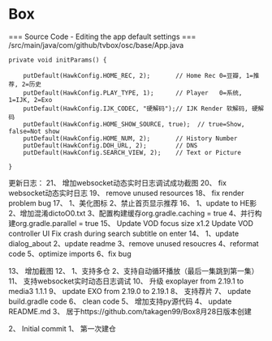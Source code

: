 # Box

=== Source Code - Editing the app default settings ===
/src/main/java/com/github/tvbox/osc/base/App.java

    private void initParams() {

        putDefault(HawkConfig.HOME_REC, 2);       // Home Rec 0=豆瓣, 1=推荐, 2=历史
        putDefault(HawkConfig.PLAY_TYPE, 1);      // Player   0=系统, 1=IJK, 2=Exo
        putDefault(HawkConfig.IJK_CODEC, "硬解码");// IJK Render 软解码, 硬解码
        putDefault(HawkConfig.HOME_SHOW_SOURCE, true);  // true=Show, false=Not show
        putDefault(HawkConfig.HOME_NUM, 2);       // History Number
        putDefault(HawkConfig.DOH_URL, 2);        // DNS
        putDefault(HawkConfig.SEARCH_VIEW, 2);    // Text or Picture

    }

更新日志：
21、
增加websocket动态实时日志调试成功截图
20、
fix websocket动态实时日志
19、
remove unused resources
18、
fix render problem bug
17、
1、美化图标
2、禁止首页显示推荐
16、
1、update to HE影
2、增加混淆dictoO0.txt
3、配置构建缓存org.gradle.caching = true
4、并行构建org.gradle.parallel = true
15、
Update VOD focus size x1.2
Update VOD controller UI
Fix crash during search subtitle on enter
14、
1、update dialog_about
2、update readme
3、remove unused resoucres
4、reformat code
5、optimize  imports
6、fix bug

13、
增加截图
12、
1、支持多仓
2、支持自动循环播放（最后一集跳到第一集）
11、
支持websocket实时动态日志调试
10、
升级 exoplayer from 2.19.1 to media3 1.1.1
9、
update EXO from 2.19.0 to 2.19.1
8、
支持荐片
7、
update build.gradle code
6、
clean code
5、
增加支持py源代码
4、
update README.md
3、
居于https://github.com/takagen99/Box8月28日版本创建

2、
Initial commit
1、
第一次建仓